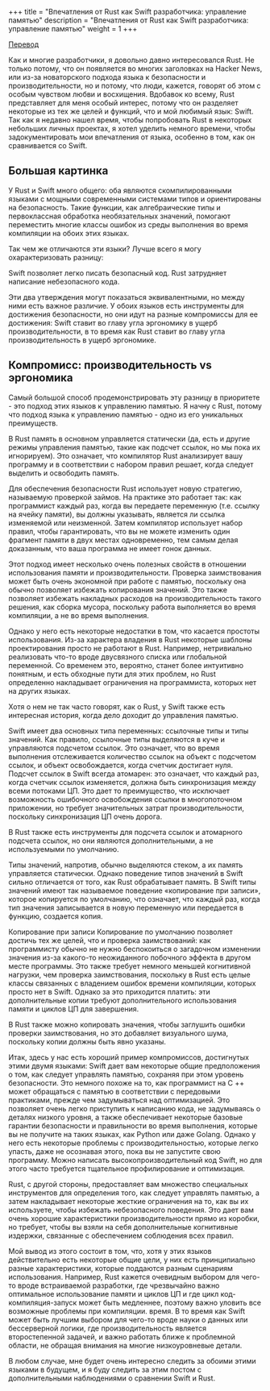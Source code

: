 +++
title = "Впечатления от Rust как Swift разработчика: управление памятью"
description = "Впечатления от Rust как Swift разработчика: управление памятью"
weight = 1
+++

[Перевод](https://blog.spencerkohan.com/impressions-of-rust-as-a-swift-developer-2/)

Как и многие разработчики, я довольно давно интересовался Rust. Не только потому, что он появляется во многих заголовках на Hacker News, или из-за новаторского подхода языка к безопасности и производительности, но и потому, что люди, кажется, говорят об этом с особым чувством любви и восхищения. Вдобавок ко всему, Rust представляет для меня особый интерес, потому что он разделяет некоторые из тех же целей и функций, что и мой любимый язык: Swift. Так как я недавно нашел время, чтобы попробовать Rust в некоторых небольших личных проектах, я хотел уделить немного времени, чтобы задокументировать мои впечатления от языка, особенно в том, как он сравнивается со Swift.

## Большая картинка

У Rust и Swift много общего: оба являются скомпилированными языками с мощными современными системами типов и ориентированы на безопасность. Такие функции, как алгебраические типы и первоклассная обработка необязательных значений, помогают переместить многие классы ошибок из среды выполнения во время компиляции на обоих этих языках.

Так чем же отличаются эти языки? Лучше всего я могу охарактеризовать разницу:

Swift позволяет легко писать безопасный код.
Rust затрудняет написание небезопасного кода.

Эти два утверждения могут показаться эквивалентными, но между ними есть важное различие. У обоих языков есть инструменты для достижения безопасности, но они идут на разные компромиссы для ее достижения: Swift ставит во главу угла эргономику в ущерб производительности, в то время как Rust ставит во главу угла производительность в ущерб эргономике.

## Компромисс: производительность vs эргономика

Самый большой способ продемонстрировать эту разницу в приоритете - это подход этих языков к управлению памятью. Я начну с Rust, потому что подход языка к управлению памятью - одно из его уникальных преимуществ.

В Rust память в основном управляется статически (да, есть и другие режимы управления памятью, такие как подсчет ссылок, но мы пока их игнорируем). Это означает, что компилятор Rust анализирует вашу программу и в соответствии с набором правил решает, когда следует выделить и освободить память.

Для обеспечения безопасности Rust использует новую стратегию, называемую проверкой займов. На практике это работает так: как программист каждый раз, когда вы передаете переменную (т.е. ссылку на ячейку памяти), вы должны указывать, является ли ссылка изменяемой или неизменной. Затем компилятор использует набор правил, чтобы гарантировать, что вы не можете изменить один фрагмент памяти в двух местах одновременно, тем самым делая доказанным, что ваша программа не имеет гонок данных.

Этот подход имеет несколько очень полезных свойств в отношении использования памяти и производительности. Проверка заимствования может быть очень экономной при работе с памятью, поскольку она обычно позволяет избежать копирования значений. Это также позволяет избежать накладных расходов на производительность такого решения, как сборка мусора, поскольку работа выполняется во время компиляции, а не во время выполнения.

Однако у него есть некоторые недостатки в том, что касается простоты использования. Из-за характера владения в Rust некоторые шаблоны проектирования просто не работают в Rust. Например, нетривиально реализовать что-то вроде двусвязного списка или глобальной переменной. Со временем это, вероятно, станет более интуитивно понятным, и есть обходные пути для этих проблем, но Rust определенно накладывает ограничения на программиста, которых нет на других языках.

Хотя о нем не так часто говорят, как о Rust, у Swift также есть интересная история, когда дело доходит до управления памятью.

Swift имеет два основных типа переменных: ссылочные типы и типы значений. Как правило, ссылочные типы выделяются в куче и управляются подсчетом ссылок. Это означает, что во время выполнения отслеживается количество ссылок на объект с подсчетом ссылок, и объект освобождается, когда счетчик достигает нуля. Подсчет ссылок в Swift всегда атомарен: это означает, что каждый раз, когда счетчик ссылок изменяется, должна быть синхронизация между всеми потоками ЦП. Это дает то преимущество, что исключает возможность ошибочного освобождения ссылки в многопоточном приложении, но требует значительных затрат производительности, поскольку синхронизация ЦП очень дорога. 

В Rust также есть инструменты для подсчета ссылок и атомарного подсчета ссылок, но они являются дополнительными, а не используемыми по умолчанию.

Типы значений, напротив, обычно выделяются стеком, а их память управляется статически. Однако поведение типов значений в Swift сильно отличается от того, как Rust обрабатывает память. В Swift типы значений имеют так называемое поведение «копирование при записи», которое копируется по умолчанию, что означает, что каждый раз, когда тип значения записывается в новую переменную или передается в функцию, создается копия.

Копирование при записи Копирование по умолчанию позволяет достичь тех же целей, что и проверка заимствований: как программисту обычно не нужно беспокоиться о загадочном изменении значения из-за какого-то неожиданного побочного эффекта в другом месте программы. Это также требует немного меньшей когнитивной нагрузки, чем проверка заимствования, поскольку в Rust есть целые классы связанных с владением ошибок времени компиляции, которых просто нет в Swift. Однако за это приходится платить: эти дополнительные копии требуют дополнительного использования памяти и циклов ЦП для завершения.

В Rust также можно копировать значения, чтобы заглушить ошибки проверки заимствования, но это добавляет визуального шума, поскольку копии должны быть явно указаны.

Итак, здесь у нас есть хороший пример компромиссов, достигнутых этими двумя языками: Swift дает вам некоторые общие предположения о том, как следует управлять памятью, сохраняя при этом уровень безопасности. Это немного похоже на то, как программист на C ++ может обращаться с памятью в соответствии с передовыми практиками, прежде чем задумываться над оптимизацией. Это позволяет очень легко приступить к написанию кода, не задумываясь о деталях низкого уровня, а также обеспечивает некоторые базовые гарантии безопасности и правильности во время выполнения, которые вы не получите на таких языках, как Python или даже Golang. Однако у него есть некоторые проблемы с производительностью, которые легко упасть, даже не осознавая этого, пока вы не запустите свою программу. Можно написать высокопроизводительный код Swift, но для этого часто требуется тщательное профилирование и оптимизация.

Rust, с другой стороны, предоставляет вам множество специальных инструментов для определения того, как следует управлять памятью, а затем накладывает некоторые жесткие ограничения на то, как вы их используете, чтобы избежать небезопасного поведения. Это дает вам очень хорошие характеристики производительности прямо из коробки, но требует, чтобы вы взяли на себя дополнительные когнитивные издержки, связанные с обеспечением соблюдения всех правил.

Мой вывод из этого состоит в том, что, хотя у этих языков действительно есть некоторые общие цели, у них есть принципиально разные характеристики, которые поддаются разным сценариям использования. Например, Rust кажется очевидным выбором для чего-то вроде встраиваемой разработки, где чрезвычайно важно оптимальное использование памяти и циклов ЦП и где цикл код-компиляция-запуск может быть медленнее, поэтому важно уловить все возможные проблемы при компиляции. время. В то время как Swift может быть лучшим выбором для чего-то вроде науки о данных или бессерверной логики, где производительность является второстепенной задачей, и важно работать ближе к проблемной области, не обращая внимания на многие низкоуровневые детали.

В любом случае, мне будет очень интересно следить за обоими этими языками в будущем, и я буду следить за этим постом с дополнительными наблюдениями о сравнении Swift и Rust. 
